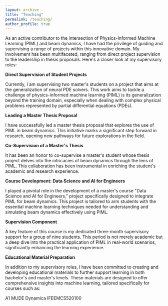 ```yaml
---
layout: archive
title: "Teaching"
permalink: /teaching/
author_profile: true 
---
```

As an active contributor to the intersection of Physics-Informed Machine Learning (PIML) and beam dynamics, I have had the privilege of guiding and supervising a range of projects within this innovative domain. My involvement has been multifaceted, ranging from direct project supervision to the leadership in thesis proposals. Here's a closer look at my supervisory roles:

**Direct Supervision of Student Projects**

Currently, I am supervising two master's students on a project that aims at the generalization of neural PDE solvers. This work aims to tackle a challenge of physics-informed machine learning (PIML) is its generalization beyond the training domain, especially when dealing with complex physical problems represented by partial differential equations (PDEs). 

**Leading a Master Thesis Proposal**

I have successfully led a master thesis proposal that explores the use of PIML in beam dynamics. This initiative marks a significant step forward in research, opening new pathways for future explorations in the field.

**Co-Supervision of a Master's Thesis**

It has been an honor to co-supervise a master's student whose thesis project delves into the intricacies of beam dynamics through the lens of PIML. This collaboration has been instrumental in enriching the student's academic and research experience.

**Course Development: Data Science and AI for Engineers**

I played a pivotal role in the development of a master's course "Data Science and AI for Engineers," project specifically designed to integrate PIML for beam dynamics. This project is tailored to arm students with the essential machine learning techniques needed for understanding and simulating beam dynamics effectively using PIML.

**Supervision Component**

A key feature of this course is my dedicated three-month supervisory support for a group of nine students. This period is not merely academic but a deep dive into the practical application of PIML in real-world scenarios, significantly enhancing the learning experience.

**Educational Material Preparation**

In addition to my supervisory roles, I have been committed to creating and developing educational materials to further support learning in both bachelor's and master's levels. These materials are designed to offer comprehensive insights into machine learning, tailored specifically for courses such as:

A1
MUDE
Dynamica
IFEEMCS520100

